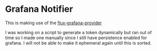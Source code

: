# Grafana Notifier

This is making use of the [flux-grafana-provider](https://fluxcd.io/docs/components/notification/provider/#grafana)

I was working on a script to generate a token dynamically but ran out of time so I made one manually since I still have persistence enabled for grafana. I will not be able to make it ephemeral again until this is sorted.
